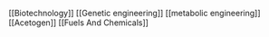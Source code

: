 [[Biotechnology]]
[[Genetic engineering]]
[[metabolic engineering]]
[[Acetogen]]
[[Fuels And Chemicals]]
